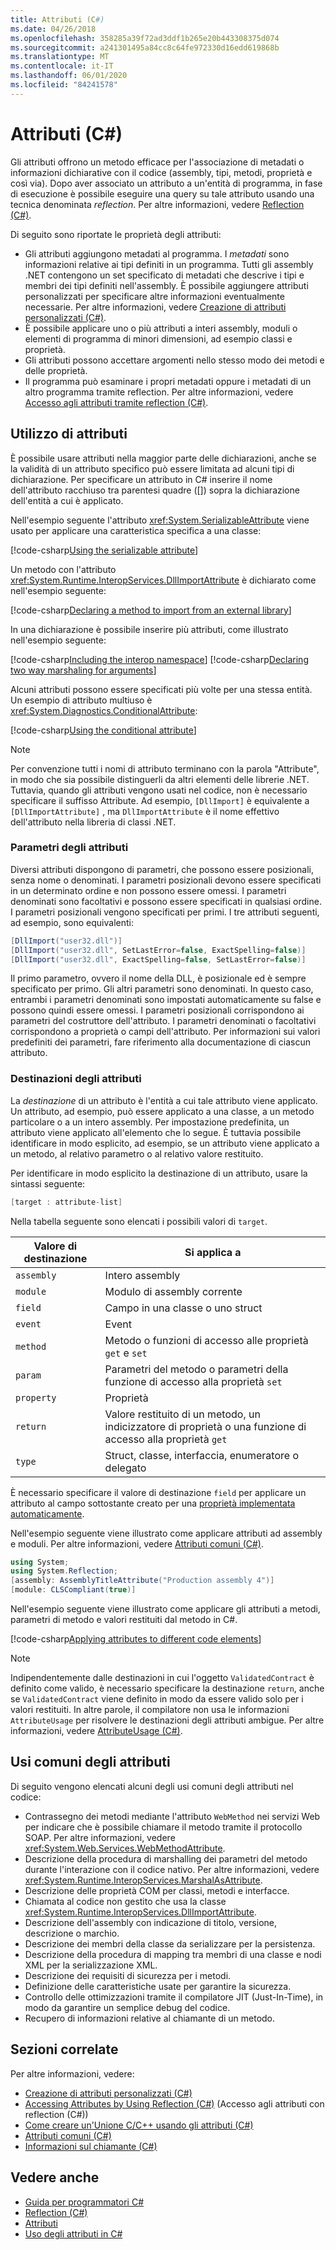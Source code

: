 ```yaml
---
title: Attributi (C#)
ms.date: 04/26/2018
ms.openlocfilehash: 358285a39f72ad3ddf1b265e20b443308375d074
ms.sourcegitcommit: a241301495a84cc8c64fe972330d16edd619868b
ms.translationtype: MT
ms.contentlocale: it-IT
ms.lasthandoff: 06/01/2020
ms.locfileid: "84241578"
---
```

# <a name="attributes-c"></a>Attributi (C#)

Gli attributi offrono un metodo efficace per l'associazione di metadati o informazioni dichiarative con il codice (assembly, tipi, metodi, proprietà e così via). Dopo aver associato un attributo a un'entità di programma, in fase di esecuzione è possibile eseguire una query su tale attributo usando una tecnica denominata *reflection*. Per altre informazioni, vedere [Reflection (C#)](../reflection.md).

Di seguito sono riportate le proprietà degli attributi:

- Gli attributi aggiungono metadati al programma. I *metadati* sono informazioni relative ai tipi definiti in un programma. Tutti gli assembly .NET contengono un set specificato di metadati che descrive i tipi e membri dei tipi definiti nell'assembly. È possibile aggiungere attributi personalizzati per specificare altre informazioni eventualmente necessarie. Per altre informazioni, vedere [Creazione di attributi personalizzati (C#)](creating-custom-attributes.md).
- È possibile applicare uno o più attributi a interi assembly, moduli o elementi di programma di minori dimensioni, ad esempio classi e proprietà.
- Gli attributi possono accettare argomenti nello stesso modo dei metodi e delle proprietà.
- Il programma può esaminare i propri metadati oppure i metadati di un altro programma tramite reflection. Per altre informazioni, vedere [Accesso agli attributi tramite reflection (C#)](accessing-attributes-by-using-reflection.md).

## <a name="using-attributes"></a>Utilizzo di attributi

È possibile usare attributi nella maggior parte delle dichiarazioni, anche se la validità di un attributo specifico può essere limitata ad alcuni tipi di dichiarazione. Per specificare un attributo in C# inserire il nome dell'attributo racchiuso tra parentesi quadre ([]) sopra la dichiarazione dell'entità a cui è applicato.

Nell'esempio seguente l'attributo <xref:System.SerializableAttribute> viene usato per applicare una caratteristica specifica a una classe:

[!code-csharp[Using the serializable attribute](~/samples/snippets/csharp/attributes/AttributesOverview.cs#1)]

Un metodo con l'attributo <xref:System.Runtime.InteropServices.DllImportAttribute> è dichiarato come nell'esempio seguente:

[!code-csharp[Declaring a method to import from an external library](../../../../../samples/snippets/csharp/attributes/AttributesOverview.cs#2)]

In una dichiarazione è possibile inserire più attributi, come illustrato nell'esempio seguente:

[!code-csharp[Including the interop namespace](~/samples/snippets/csharp/attributes/AttributesOverview.cs#3)]
[!code-csharp[Declaring two way marshaling for arguments](~/samples/snippets/csharp/attributes/AttributesOverview.cs#4)]

Alcuni attributi possono essere specificati più volte per una stessa entità. Un esempio di attributo multiuso è <xref:System.Diagnostics.ConditionalAttribute>:

[!code-csharp[Using the conditional attribute](~/samples/snippets/csharp/attributes/AttributesOverview.cs#5)]

> [!NOTE]
> Per convenzione tutti i nomi di attributo terminano con la parola "Attribute", in modo che sia possibile distinguerli da altri elementi delle librerie .NET. Tuttavia, quando gli attributi vengono usati nel codice, non è necessario specificare il suffisso Attribute. Ad esempio, `[DllImport]` è equivalente a `[DllImportAttribute]` , ma `DllImportAttribute` è il nome effettivo dell'attributo nella libreria di classi .NET.

### <a name="attribute-parameters"></a>Parametri degli attributi

Diversi attributi dispongono di parametri, che possono essere posizionali, senza nome o denominati. I parametri posizionali devono essere specificati in un determinato ordine e non possono essere omessi. I parametri denominati sono facoltativi e possono essere specificati in qualsiasi ordine. I parametri posizionali vengono specificati per primi. I tre attributi seguenti, ad esempio, sono equivalenti:

```csharp
[DllImport("user32.dll")]
[DllImport("user32.dll", SetLastError=false, ExactSpelling=false)]
[DllImport("user32.dll", ExactSpelling=false, SetLastError=false)]
```

Il primo parametro, ovvero il nome della DLL, è posizionale ed è sempre specificato per primo. Gli altri parametri sono denominati. In questo caso, entrambi i parametri denominati sono impostati automaticamente su false e possono quindi essere omessi. I parametri posizionali corrispondono ai parametri del costruttore dell'attributo. I parametri denominati o facoltativi corrispondono a proprietà o campi dell'attributo. Per informazioni sui valori predefiniti dei parametri, fare riferimento alla documentazione di ciascun attributo.

### <a name="attribute-targets"></a>Destinazioni degli attributi

La *destinazione* di un attributo è l'entità a cui tale attributo viene applicato. Un attributo, ad esempio, può essere applicato a una classe, a un metodo particolare o a un intero assembly. Per impostazione predefinita, un attributo viene applicato all'elemento che lo segue. È tuttavia possibile identificare in modo esplicito, ad esempio, se un attributo viene applicato a un metodo, al relativo parametro o al relativo valore restituito.

Per identificare in modo esplicito la destinazione di un attributo, usare la sintassi seguente:

```csharp
[target : attribute-list]
```

Nella tabella seguente sono elencati i possibili valori di `target`.

|Valore di destinazione|Si applica a|
|------------------|----------------|
|`assembly`|Intero assembly|
|`module`|Modulo di assembly corrente|
|`field`|Campo in una classe o uno struct|
|`event`|Event|
|`method`|Metodo o funzioni di accesso alle proprietà `get` e `set`|
|`param`|Parametri del metodo o parametri della funzione di accesso alla proprietà `set`|
|`property`|Proprietà|
|`return`|Valore restituito di un metodo, un indicizzatore di proprietà o una funzione di accesso alla proprietà `get`|
|`type`|Struct, classe, interfaccia, enumeratore o delegato|

È necessario specificare il valore di destinazione `field` per applicare un attributo al campo sottostante creato per una [proprietà implementata automaticamente](../../../properties.md).

Nell'esempio seguente viene illustrato come applicare attributi ad assembly e moduli. Per altre informazioni, vedere [Attributi comuni (C#)](../../../language-reference/attributes/global.md).

```csharp
using System;
using System.Reflection;
[assembly: AssemblyTitleAttribute("Production assembly 4")]
[module: CLSCompliant(true)]
```

Nell'esempio seguente viene illustrato come applicare gli attributi a metodi, parametri di metodo e valori restituiti dal metodo in C#.

[!code-csharp[Applying attributes to different code elements](../../../../../samples/snippets/csharp/attributes/AttributesOverview.cs#6)]

> [!NOTE]
> Indipendentemente dalle destinazioni in cui l'oggetto `ValidatedContract` è definito come valido, è necessario specificare la destinazione `return`, anche se `ValidatedContract` viene definito in modo da essere valido solo per i valori restituiti. In altre parole, il compilatore non usa le informazioni `AttributeUsage` per risolvere le destinazioni degli attributi ambigue. Per altre informazioni, vedere [AttributeUsage (C#)](../../../language-reference/attributes/general.md).

## <a name="common-uses-for-attributes"></a>Usi comuni degli attributi

Di seguito vengono elencati alcuni degli usi comuni degli attributi nel codice:

- Contrassegno dei metodi mediante l'attributo `WebMethod` nei servizi Web per indicare che è possibile chiamare il metodo tramite il protocollo SOAP. Per altre informazioni, vedere <xref:System.Web.Services.WebMethodAttribute>.
- Descrizione della procedura di marshalling dei parametri del metodo durante l'interazione con il codice nativo. Per altre informazioni, vedere <xref:System.Runtime.InteropServices.MarshalAsAttribute>.
- Descrizione delle proprietà COM per classi, metodi e interfacce.
- Chiamata al codice non gestito che usa la classe <xref:System.Runtime.InteropServices.DllImportAttribute>.
- Descrizione dell'assembly con indicazione di titolo, versione, descrizione o marchio.
- Descrizione dei membri della classe da serializzare per la persistenza.
- Descrizione della procedura di mapping tra membri di una classe e nodi XML per la serializzazione XML.
- Descrizione dei requisiti di sicurezza per i metodi.
- Definizione delle caratteristiche usate per garantire la sicurezza.
- Controllo delle ottimizzazioni tramite il compilatore JIT (Just-In-Time), in modo da garantire un semplice debug del codice.
- Recupero di informazioni relative al chiamante di un metodo.

## <a name="related-sections"></a>Sezioni correlate

Per altre informazioni, vedere:

- [Creazione di attributi personalizzati (C#)](creating-custom-attributes.md)  
- [Accessing Attributes by Using Reflection (C#)](accessing-attributes-by-using-reflection.md) (Accesso agli attributi con reflection (C#))  
- [Come creare un'Unione C/C++ usando gli attributi (C#)](how-to-create-a-c-cpp-union-by-using-attributes.md)  
- [Attributi comuni (C#)](../../../language-reference/attributes/global.md)  
- [Informazioni sul chiamante (C#)](../../../language-reference/attributes/caller-information.md)  

## <a name="see-also"></a>Vedere anche

- [Guida per programmatori C#](../../index.md)
- [Reflection (C#)](../reflection.md)
- [Attributi](../../../../standard/attributes/index.md)
- [Uso degli attributi in C#](../../../tutorials/attributes.md)
